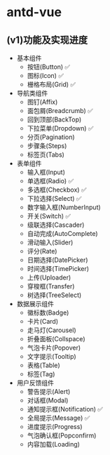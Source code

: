 # antd-vue

## (v1)功能及实现进度

- 基本组件
  - 按钮(Button) ✅
  - 图标(Icon) ✅
  - 栅格布局(Grid) ✅
- 导航类组件
  - 图钉(Affix)
  - 面包屑(Breadcrumb) ✅
  - 回到顶部(BackTop)
  - 下拉菜单(Dropdown) ✅
  - 分页(Pagination)
  - 步骤条(Steps)
  - 标签页(Tabs)
- 表单组件
  - 输入框(Input)
  - 单选框(Radio) ✅
  - 多选框(Checkbox) ✅
  - 下拉选择(Select) ✅
  - 数字输入框(NumberInput)
  - 开关(Switch) ✅
  - 级联选择(Cascader)
  - 自动完成(AutoComplete)
  - 滑动输入(Slider)
  - 评分(Rate)
  - 日期选择(DatePicker)
  - 时间选择(TimePicker)
  - 上传(Uploader)
  - 穿梭框(Transfer)
  - 树选择(TreeSelect)
- 数据展示组件
  - 徽标数(Badge)
  - 卡片(Card)
  - 走马灯(Carousel)
  - 折叠面板(Collspace)
  - 气泡卡片(Popover)
  - 文字提示(Tooltip)
  - 表格(Table)
  - 标签(Tag)
- 用户反馈组件
  - 警告提示(Alert)
  - 对话框(Modal)
  - 通知提示框(Notification) ✅
  - 全局提示(Message) ✅
  - 进度提示(Progress)
  - 气泡确认框(Popconfirm)
  - 内容加载(Loading)
